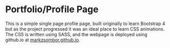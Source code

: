 # Portfolio/Profile Page

This is a simple single page profile page, built originally to learn Bootstrap 4 but as the project progressed it was an ideal place to learn CSS animations. The CSS is written using SASS, and the webpage is deployed using github.io at [markzsombor.github.io](markzsombor.github.io).